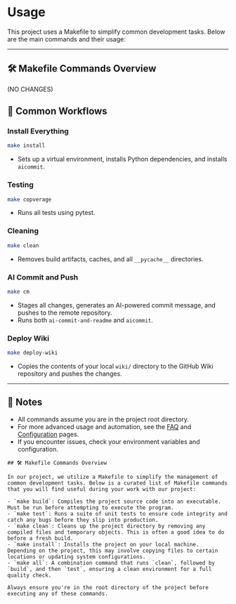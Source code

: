 # Usage

This project uses a Makefile to simplify common development tasks. Below are the main commands and their usage:

---

## 🛠️ Makefile Commands Overview
(NO CHANGES)

## 🚀 Common Workflows

### Install Everything
```sh
make install
```
- Sets up a virtual environment, installs Python dependencies, and installs `aicommit`.

### Testing
```sh
make copverage
```
- Runs all tests using pytest.

### Cleaning
```sh
make clean
```
- Removes build artifacts, caches, and all `__pycache__` directories.

### AI Commit and Push
```sh
make cm
```
- Stages all changes, generates an AI-powered commit message, and pushes to the remote repository.
- Runs both `ai-commit-and-readme` and `aicommit`.


### Deploy Wiki
```sh
make deploy-wiki
```
- Copies the contents of your local `wiki/` directory to the GitHub Wiki repository and pushes the changes.

---

## 📝 Notes
- All commands assume you are in the project root directory.
- For more advanced usage and automation, see the [FAQ](FAQ) and [Configuration](Configuration) pages.
- If you encounter issues, check your environment variables and configuration.
```
## 🛠️ Makefile Commands Overview

In our project, we utilize a Makefile to simplify the management of common development tasks. Below is a curated list of Makefile commands that you will find useful during your work with our project:

- `make build`: Compiles the project source code into an executable. Must be run before attempting to execute the program.
- `make test`: Runs a suite of unit tests to ensure code integrity and catch any bugs before they slip into production.
- `make clean`: Cleans up the project directory by removing any compiled files and temporary objects. This is often a good idea to do before a fresh build.
- `make install`: Installs the project on your local machine. Depending on the project, this may involve copying files to certain locations or updating system configurations.
- `make all`: A combination command that runs `clean`, followed by `build`, and then `test`, ensuring a clean environment for a full quality check.

Always ensure you're in the root directory of the project before executing any of these commands.
```